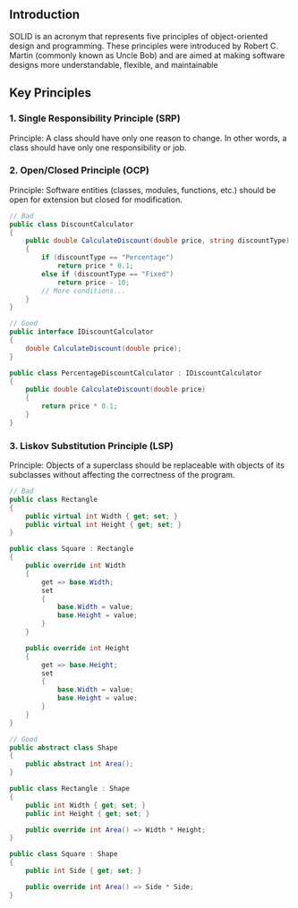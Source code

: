 ## Introduction
SOLID is an acronym that represents five principles of object-oriented design and programming. These principles were introduced by Robert C. Martin (commonly known as Uncle Bob) and are aimed at making software designs more understandable, flexible, and maintainable
## Key Principles

### 1. Single Responsibility Principle (SRP)
Principle: A class should have only one reason to change. In other words, a class should have only one responsibility or job.

### 2. Open/Closed Principle (OCP)
Principle: Software entities (classes, modules, functions, etc.) should be open for extension but closed for modification.

```csharp
// Bad
public class DiscountCalculator
{
    public double CalculateDiscount(double price, string discountType)
    {
        if (discountType == "Percentage")
            return price * 0.1;
        else if (discountType == "Fixed")
            return price - 10;
        // More conditions...
    }
}

// Good
public interface IDiscountCalculator
{
    double CalculateDiscount(double price);
}

public class PercentageDiscountCalculator : IDiscountCalculator
{
    public double CalculateDiscount(double price)
    {
        return price * 0.1;
    }
}
```

### 3. Liskov Substitution Principle (LSP)
Principle: Objects of a superclass should be replaceable with objects of its subclasses without affecting the correctness of the program.

```csharp
// Bad
public class Rectangle
{
    public virtual int Width { get; set; }
    public virtual int Height { get; set; }
}

public class Square : Rectangle
{
    public override int Width
    {
        get => base.Width;
        set
        {
            base.Width = value;
            base.Height = value;
        }
    }

    public override int Height
    {
        get => base.Height;
        set
        {
            base.Width = value;
            base.Height = value;
        }
    }
}

// Good
public abstract class Shape
{
    public abstract int Area();
}

public class Rectangle : Shape
{
    public int Width { get; set; }
    public int Height { get; set; }

    public override int Area() => Width * Height;
}

public class Square : Shape
{
    public int Side { get; set; }

    public override int Area() => Side * Side;
}
```
